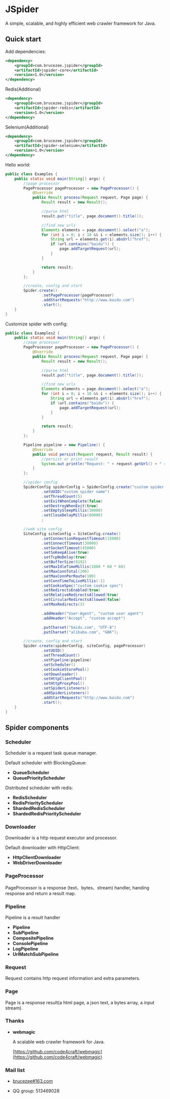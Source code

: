 # JSpider
A simple, scalable, and highly efficient web crawler framework for Java.

## Quick start

Add dependencies:

```xml
<dependency>
    <groupId>com.brucezee.jspider</groupId>
    <artifactId>jspider-core</artifactId>
    <version>1.0</version>
</dependency>
```

Redis(Additional)
```xml
<dependency>
    <groupId>com.brucezee.jspider</groupId>
    <artifactId>jspider-redis</artifactId>
    <version>1.0</version>
</dependency>
```

Selenium(Additional)
```xml
<dependency>
    <groupId>com.brucezee.jspider</groupId>
    <artifactId>jspider-selenium</artifactId>
    <version>1.0</version>
</dependency>
```

Hello world:

```java
public class Examples {
    public static void main(String[] args) {
        //page processor
        PageProcessor pageProcessor = new PageProcessor() {
            @Override
            public Result process(Request request, Page page) {
                Result result = new Result();

                //parse html
                result.put("title", page.document().title());

                //find new urls
                Elements elements = page.document().select("a");
                for (int i = 0; i < 10 && i < elements.size(); i++) {
                    String url = elements.get(i).absUrl("href");
                    if (url.contains("baidu")) {
                        page.addTargetRequest(url);
                    }
                }

                return result;
            }
        };

        //create, config and start
        Spider.create()
                .setPageProcessor(pageProcessor)
                .addStartRequests("http://www.baidu.com")
                .start();
    }
}
```

Customize spider with config:

```java
public class Examples2 {
    public static void main(String[] args) {
        //page processor
        PageProcessor pageProcessor = new PageProcessor() {
            @Override
            public Result process(Request request, Page page) {
                Result result = new Result();

                //parse html
                result.put("title", page.document().title());

                //find new urls
                Elements elements = page.document().select("a");
                for (int i = 0; i < 10 && i < elements.size(); i++) {
                    String url = elements.get(i).absUrl("href");
                    if (url.contains("baidu")) {
                        page.addTargetRequest(url);
                    }
                }

                return result;
            }
        };

        Pipeline pipeline = new Pipeline() {
            @Override
            public void persist(Request request, Result result) {
                //persist or print result
                System.out.println("Request: " + request.getUrl() + " result: " + result);
            }
        };

        //spider config
        SpiderConfig spiderConfig = SpiderConfig.create("custom spider name", 5)
                .setUUID("custom spider name")
                .setThreadCount(5)
                .setExitWhenComplete(false)
                .setDestroyWhenExit(true)
                .setEmptySleepMillis(30000)
                .setCloseDelayMillis(60000)
                ;

        //web site config
        SiteConfig siteConfig = SiteConfig.create()
                .setConnectionRequestTimeout(15000)
                .setConnectTimeout(30000)
                .setSocketTimeout(45000)
                .setSoKeepAlive(true)
                .setTcpNoDelay(true)
                .setBufferSize(8192)
                .setMaxIdleTimeMillis(1000 * 60 * 60)
                .setMaxConnTotal(200)
                .setMaxConnPerRoute(100)
                .setConnTimeToLiveMillis(-1)
                .setCookieSpec("custom cookie spec")
                .setRedirectsEnabled(true)
                .setRelativeRedirectsAllowed(true)
                .setCircularRedirectsAllowed(false)
                .setMaxRedirects(3)

                .addHeader("User-Agent", "custom user agent")
                .addHeader("Accept", "custom accept")

                .putCharset("baidu.com", "UTF-8")
                .putCharset("alibaba.com", "GBK");

        //create, config and start
        Spider.create(spiderConfig, siteConfig, pageProcessor)
                .setUUID()
                .setThreadCount()
                .setPipeline(pipeline)
                .setScheduler()
                .setCookieStorePool()
                .setDownloader()
                .setHttpClientPool()
                .setHttpProxyPool()
                .setSpiderListeners()
                .addSpiderListeners()
                .addStartRequests("http://www.baidu.com")
                .start();
    }
}
```

## Spider components

### Scheduler
Scheduler is a request task queue manager.

Default scheduler with BlockingQueue:

* **QueueScheduler**
* **QueuePriorityScheduler**

Distributed scheduler with redis:

* **RedisScheduler**
* **RedisPriorityScheduler**
* **ShardedRedisScheduler**
* **ShardedRedisPriorityScheduler**

### Downloader
Downloader is a http request executor and processor.

Default downloader with HttpClient:

* **HttpClientDownloader**
* **WebDriverDownloader**

### PageProcessor
PageProcessor is a response (text、bytes、stream) handler, handing response and return a result map.

### Pipeline
Pipeline is a result handler

* **Pipeline**
* **SubPipeline**
* **CompositePipeline**
* **ConsolePipeline**
* **LogPipeline**
* **UrlMatchSubPipeline**

### Request
Request contains http request information and extra parameters.

### Page
Page is a response result(a html page, a json text, a bytes array, a input stream).


### Thanks

* **webmagic**

	A scalable web crawler framework for Java.

	[https://github.com/code4craft/webmagic](https://github.com/code4craft/webmagic)

### Mail list

* [brucezee#163.com](brucezee#163.com)

* QQ group: 513469028